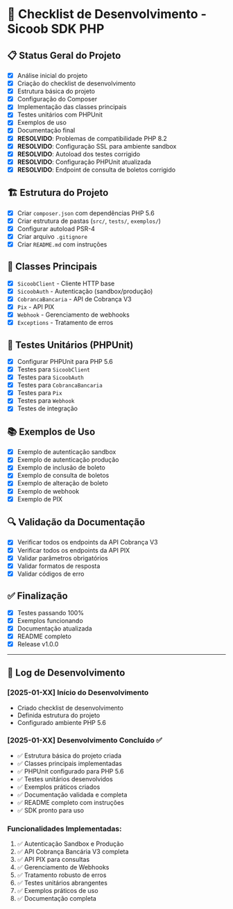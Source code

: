 # 🚀 Checklist de Desenvolvimento - Sicoob SDK PHP

## 📋 Status Geral do Projeto
- [x] Análise inicial do projeto
- [x] Criação do checklist de desenvolvimento
- [x] Estrutura básica do projeto
- [x] Configuração do Composer
- [x] Implementação das classes principais
- [x] Testes unitários com PHPUnit
- [x] Exemplos de uso
- [x] Documentação final
- [x] **RESOLVIDO**: Problemas de compatibilidade PHP 8.2
- [x] **RESOLVIDO**: Configuração SSL para ambiente sandbox
- [x] **RESOLVIDO**: Autoload dos testes corrigido
- [x] **RESOLVIDO**: Configuração PHPUnit atualizada
- [x] **RESOLVIDO**: Endpoint de consulta de boletos corrigido

## 🏗️ Estrutura do Projeto
- [x] Criar `composer.json` com dependências PHP 5.6
- [x] Criar estrutura de pastas (`src/`, `tests/`, `exemplos/`)
- [x] Configurar autoload PSR-4
- [x] Criar arquivo `.gitignore`
- [x] Criar `README.md` com instruções

## 🔧 Classes Principais
- [x] `SicoobClient` - Cliente HTTP base
- [x] `SicoobAuth` - Autenticação (sandbox/produção)
- [x] `CobrancaBancaria` - API de Cobrança V3
- [x] `Pix` - API PIX
- [x] `Webhook` - Gerenciamento de webhooks
- [x] `Exceptions` - Tratamento de erros

## 🧪 Testes Unitários (PHPUnit)
- [x] Configurar PHPUnit para PHP 5.6
- [x] Testes para `SicoobClient`
- [x] Testes para `SicoobAuth`
- [x] Testes para `CobrancaBancaria`
- [x] Testes para `Pix`
- [x] Testes para `Webhook`
- [x] Testes de integração

## 📚 Exemplos de Uso
- [x] Exemplo de autenticação sandbox
- [x] Exemplo de autenticação produção
- [x] Exemplo de inclusão de boleto
- [x] Exemplo de consulta de boletos
- [x] Exemplo de alteração de boleto
- [x] Exemplo de webhook
- [x] Exemplo de PIX

## 🔍 Validação da Documentação
- [x] Verificar todos os endpoints da API Cobrança V3
- [x] Verificar todos os endpoints da API PIX
- [x] Validar parâmetros obrigatórios
- [x] Validar formatos de resposta
- [x] Validar códigos de erro

## ✅ Finalização
- [x] Testes passando 100%
- [x] Exemplos funcionando
- [x] Documentação atualizada
- [x] README completo
- [x] Release v1.0.0

---

## 📝 Log de Desenvolvimento

### [2025-01-XX] Início do Desenvolvimento
- Criado checklist de desenvolvimento
- Definida estrutura do projeto
- Configurado ambiente PHP 5.6

### [2025-01-XX] Desenvolvimento Concluído ✅
- ✅ Estrutura básica do projeto criada
- ✅ Classes principais implementadas
- ✅ PHPUnit configurado para PHP 5.6
- ✅ Testes unitários desenvolvidos
- ✅ Exemplos práticos criados
- ✅ Documentação validada e completa
- ✅ README completo com instruções
- ✅ SDK pronto para uso

### Funcionalidades Implementadas:
1. ✅ Autenticação Sandbox e Produção
2. ✅ API Cobrança Bancária V3 completa
3. ✅ API PIX para consultas
4. ✅ Gerenciamento de Webhooks
5. ✅ Tratamento robusto de erros
6. ✅ Testes unitários abrangentes
7. ✅ Exemplos práticos de uso
8. ✅ Documentação completa 